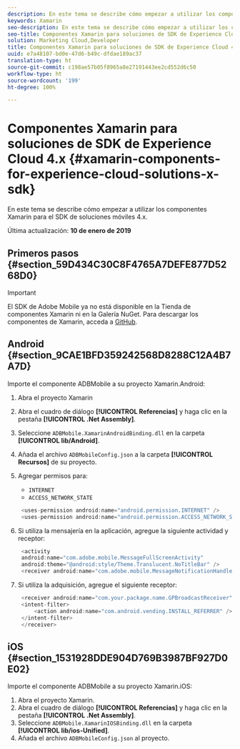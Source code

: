 ```yaml
---
description: En este tema se describe cómo empezar a utilizar los componentes Xamarin para el SDK de soluciones móviles 4.x.
keywords: Xamarin
seo-description: En este tema se describe cómo empezar a utilizar los componentes Xamarin para el SDK de soluciones móviles 4.x.
seo-title: Componentes Xamarin para soluciones de SDK de Experience Cloud 4.x
solution: Marketing Cloud,Developer
title: Componentes Xamarin para soluciones de SDK de Experience Cloud 4.x
uuid: e7a48107-bd0e-47d6-b49c-dfdae189ac37
translation-type: ht
source-git-commit: c198ae57b05f8965a8e27191443ee2cd552d6c50
workflow-type: ht
source-wordcount: '199'
ht-degree: 100%

---
```



# Componentes Xamarin para soluciones de SDK de Experience Cloud 4.x {#xamarin-components-for-experience-cloud-solutions-x-sdk}

En este tema se describe cómo empezar a utilizar los componentes Xamarin para el SDK de soluciones móviles 4.x.

Última actualización: **10 de enero de 2019**

## Primeros pasos {#section_59D434C30C8F4765A7DEFE877D5268D0}

>[!IMPORTANT]
>
>El SDK de Adobe Mobile ya no está disponible en la Tienda de componentes Xamarin ni en la Galería NuGet. Para descargar los componentes de Xamarin, acceda a [GitHub](https://github.com/Adobe-Marketing-Cloud/mobile-services).

## Android {#section_9CAE1BFD359242568D8288C12A4B7A7D}

Importe el componente ADBMobile a su proyecto Xamarin.Android:

1. Abra el proyecto Xamarin
1. Abra el cuadro de diálogo **[!UICONTROL Referencias]** y haga clic en la pestaña **[!UICONTROL .Net Assembly]**.
1. Seleccione `ADBMobile.XamarinAndroidBinding.dll` en la carpeta **[!UICONTROL lib/Android]**.
1. Añada el archivo `ADBMobileConfig.json` a la carpeta **[!UICONTROL Recursos]** de su proyecto.
1. Agregar permisos para:

   * `INTERNET`
   * `ACCESS_NETWORK_STATE`

   ```java
    <uses-permission android:name="android.permission.INTERNET" />
    <uses-permission android:name="android.permission.ACCESS_NETWORK_STATE" />
   ```

1. Si utiliza la mensajería en la aplicación, agregue la siguiente actividad y receptor:

   ```java
    <activity 
    android:name="com.adobe.mobile.MessageFullScreenActivity" 
    android:theme="@android:style/Theme.Translucent.NoTitleBar" />
    <receiver android:name="com.adobe.mobile.MessageNotificationHandler" />
   ```

1. Si utiliza la adquisición, agregue el siguiente receptor:

   ```java
    <receiver android:name="com.your.package.name.GPBroadcastReceiver" android:exported="true">
    <intent-filter>
        <action android:name="com.android.vending.INSTALL_REFERRER" />
    </intent-filter>
    </receiver>
   ```

## iOS {#section_1531928DDE904D769B3987BF927D0E02}

Importe el componente ADBMobile a su proyecto Xamarin.iOS:

1. Abra el proyecto Xamarin.
1. Abra el cuadro de diálogo **[!UICONTROL Referencias]** y haga clic en la pestaña **[!UICONTROL .Net Assembly]**.
1. Seleccione `ADBMobile.XamarinIOSBinding.dll` en la carpeta **[!UICONTROL lib/ios-Unified]**.
1. Añada el archivo `ADBMobileConfig.json` al proyecto.
